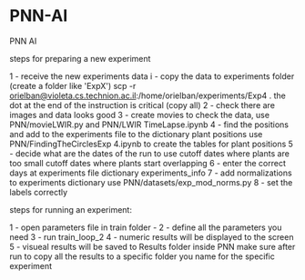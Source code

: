 # PNN-AI


PNN AI

steps for preparing a new experiment

1 - receive the new experiments data
    i - copy the data to experiments folder (create a folder like 'ExpX')
     scp -r orielban@violeta.cs.technion.ac.il:/home/orielban/experiments/Exp4 .
     the dot at the end of the instruction is critical (copy all)
2 - check there are images and data looks good
3 - create movies to check the data, use PNN/movieLWIR.py and PNN/LWIR TimeLapse.ipynb
4 - find the positions and add to the experiments file to the dictionary plant positions
    use PNN/FindingTheCirclesExp 4.ipynb to create the tables for plant positions
5 - decide what are the dates of the run to use
    cutoff dates where plants are too small
    cutoff dates where plants start overlapping
6 - enter the correct days at experiments file dictionary experiments_info
7 - add normalizations to experiments dictionary
    use PNN/datasets/exp_mod_norms.py
8 - set the labels correctly

steps for running an experiment:

1 - open parameters file in train folder - 
2 - define all the parameters you need
3 - run train_loop_2
4 - numeric results will be displayed to the screen
5 - visueal results will be saved to Results folder inside PNN
    make sure after run to copy all the results to a specific folder you name for the specific experiment



